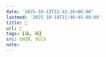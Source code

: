 ```yaml
---
date: '2025-10-13T11:31:36+08:00'
lastmod: '2025-10-14T21:46:45-08:00'
title: 󰪃
url: 󰪃
tags: [襵, 襵]
src: GHZR, DCCV
note:
---
```

